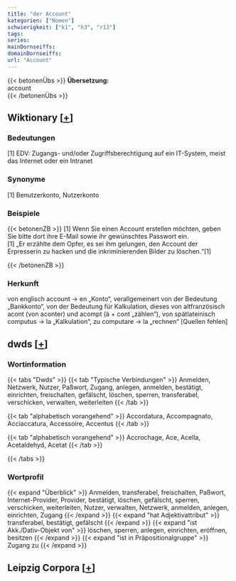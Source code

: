 ```yaml
---
title: "der Account"
kategorien: ["Nomen"]
schwierigkeit: ["k1", "h3", "r13"]
tags:
series:
mainDornseiffs:
domainDornseiffs:
url: "Account"
---
```


{{< betonenÜbs >}}
**Übersetzung:**  
account  
{{< /betonenÜbs >}}

## Wiktionary [[+](https://de.wiktionary.org/wiki/Account)]

### Bedeutungen
[1] EDV: Zugangs- und/oder Zugriffsberechtigung auf ein IT-System, meist das Internet oder ein Intranet  

### Synonyme
[1] Benutzerkonto, Nutzerkonto  

### Beispiele
{{< betonenZB >}}
[1] Wenn Sie einen Account erstellen möchten, geben Sie bitte dort ihre E-Mail sowie ihr gewünschtes Passwort ein.  
[1] „Er erzählte dem Opfer, es sei ihm gelungen, den Account der Erpresserin zu hacken und die inkriminierenden Bilder zu löschen.“[1]  

{{< /betonenZB >}}
### Herkunft
von englisch account → en „Konto“, verallgemeinert von der Bedeutung „Bankkonto“, von der Bedeutung für Kalkulation, dieses von altfranzösisch acont (von aconter) und acompt (à + cont „zählen“), von spätlateinisch computus → la „Kalkulation“, zu computare → la „rechnen“ [Quellen fehlen]  



## dwds [[+](https://www.dwds.de/wb/Account)]

### Wortinformation
{{< tabs "Dwds" >}}
{{< tab "Typische Verbindungen" >}}
Anmelden, Netzwerk, Nutzer, Paßwort, Zugang, anlegen, anmelden, bestätigt, einrichten, freischalten, gefälscht, löschen, sperren, transferabel, verschicken, verwalten, weiterleiten
{{< /tab >}}

{{< tab "alphabetisch vorangehend" >}}
Accordatura, Accompagnato, Acciaccatura, Accessoire, Accentus
{{< /tab >}}

{{< tab "alphabetisch vorangehend" >}}
Accrochage, Ace, Acella, Acetaldehyd, Acetat
{{< /tab >}}

{{< /tabs >}}

### Wortprofil
{{< expand "Überblick" >}} Anmelden, transferabel, freischalten, Paßwort, Internet-Provider, Provider, bestätigt, löschen, gefälscht, sperren, verschicken, weiterleiten, Nutzer, verwalten, Netzwerk, anmelden, anlegen, einrichten, Zugang {{< /expand >}}
{{< expand "hat Adjektivattribut" >}} transferabel, bestätigt, gefälscht {{< /expand >}}
{{< expand "ist Akk./Dativ-Objekt von" >}} löschen, sperren, anlegen, einrichten, eröffnen, besitzen {{< /expand >}}
{{< expand "ist in Präpositionalgruppe" >}} Zugang zu {{< /expand >}}

## Leipzig Corpora [[+](https://corpora.uni-leipzig.de/en/res?word=Account&corpusId=deu_newscrawl-public_2018)]

